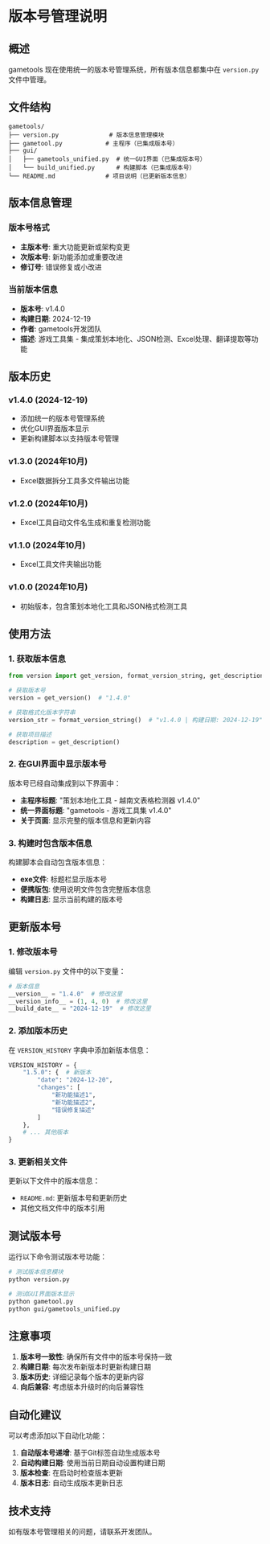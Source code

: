 # 版本号管理说明

## 概述

gametools 现在使用统一的版本号管理系统，所有版本信息都集中在 `version.py` 文件中管理。

## 文件结构

```
gametools/
├── version.py              # 版本信息管理模块
├── gametool.py            # 主程序（已集成版本号）
├── gui/
│   ├── gametools_unified.py  # 统一GUI界面（已集成版本号）
│   └── build_unified.py      # 构建脚本（已集成版本号）
└── README.md              # 项目说明（已更新版本信息）
```

## 版本信息管理

### 版本号格式

- **主版本号**: 重大功能更新或架构变更
- **次版本号**: 新功能添加或重要改进
- **修订号**: 错误修复或小改进

### 当前版本信息

- **版本号**: v1.4.0
- **构建日期**: 2024-12-19
- **作者**: gametools开发团队
- **描述**: 游戏工具集 - 集成策划本地化、JSON检测、Excel处理、翻译提取等功能

## 版本历史

### v1.4.0 (2024-12-19)
- 添加统一的版本号管理系统
- 优化GUI界面版本显示
- 更新构建脚本以支持版本号管理

### v1.3.0 (2024年10月)
- Excel数据拆分工具多文件输出功能

### v1.2.0 (2024年10月)
- Excel工具自动文件名生成和重复检测功能

### v1.1.0 (2024年10月)
- Excel工具文件夹输出功能

### v1.0.0 (2024年10月)
- 初始版本，包含策划本地化工具和JSON格式检测工具

## 使用方法

### 1. 获取版本信息

```python
from version import get_version, format_version_string, get_description

# 获取版本号
version = get_version()  # "1.4.0"

# 获取格式化版本字符串
version_str = format_version_string()  # "v1.4.0 | 构建日期: 2024-12-19"

# 获取项目描述
description = get_description()
```

### 2. 在GUI界面中显示版本号

版本号已经自动集成到以下界面中：

- **主程序标题**: "策划本地化工具 - 越南文表格检测器 v1.4.0"
- **统一界面标题**: "gametools - 游戏工具集 v1.4.0"
- **关于页面**: 显示完整的版本信息和更新内容

### 3. 构建时包含版本信息

构建脚本会自动包含版本信息：

- **exe文件**: 标题栏显示版本号
- **便携版包**: 使用说明文件包含完整版本信息
- **构建日志**: 显示当前构建的版本号

## 更新版本号

### 1. 修改版本号

编辑 `version.py` 文件中的以下变量：

```python
# 版本信息
__version__ = "1.4.0"  # 修改这里
__version_info__ = (1, 4, 0)  # 修改这里
__build_date__ = "2024-12-19"  # 修改这里
```

### 2. 添加版本历史

在 `VERSION_HISTORY` 字典中添加新版本信息：

```python
VERSION_HISTORY = {
    "1.5.0": {  # 新版本
        "date": "2024-12-20",
        "changes": [
            "新功能描述1",
            "新功能描述2",
            "错误修复描述"
        ]
    },
    # ... 其他版本
}
```

### 3. 更新相关文件

更新以下文件中的版本信息：

- `README.md`: 更新版本号和更新历史
- 其他文档文件中的版本引用

## 测试版本号

运行以下命令测试版本号功能：

```bash
# 测试版本信息模块
python version.py

# 测试GUI界面版本显示
python gametool.py
python gui/gametools_unified.py
```

## 注意事项

1. **版本号一致性**: 确保所有文件中的版本号保持一致
2. **构建日期**: 每次发布新版本时更新构建日期
3. **版本历史**: 详细记录每个版本的更新内容
4. **向后兼容**: 考虑版本升级时的向后兼容性

## 自动化建议

可以考虑添加以下自动化功能：

1. **自动版本号递增**: 基于Git标签自动生成版本号
2. **自动构建日期**: 使用当前日期自动设置构建日期
3. **版本检查**: 在启动时检查版本更新
4. **版本日志**: 自动生成版本更新日志

## 技术支持

如有版本号管理相关的问题，请联系开发团队。

